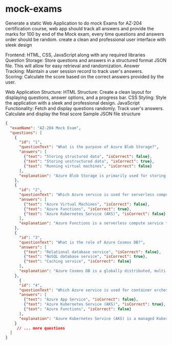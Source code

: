 # mock-exams

Generate a static Web Application to do mock Exams for AZ-204 certification course, web app should track all answers and provide the marks for 100 by end of the Mock exam, every time questions and answers order should be random. create a clean and professional user interface with sleek design

Frontend: HTML, CSS, JavaScript along with any required libraries 
Question Storage: Store questions and answers in a structured format JSON file. This will allow for easy retrieval and randomization.
Answer Tracking: Maintain a user session record to track user's answers.
Scoring: Calculate the score based on the correct answers provided by the user.

Web Application Structure:
HTML Structure: Create a clean layout for displaying questions, answer options, and a progress bar.
CSS Styling: Style the application with a sleek and professional design.
JavaScript Functionality:
Fetch and display questions randomly.
Track user's answers.
Calculate and display the final score
Sample JSON file structure 

```JSON
{
  "examName": "AZ-204 Mock Exam",
  "questions": [
    {
      "id": "1",
      "questionText": "What is the purpose of Azure Blob Storage?",
      "answers": [
        {"text": "Storing structured data", "isCorrect": false},
        {"text": "Storing unstructured data", "isCorrect": true},
        {"text": "Running virtual machines", "isCorrect": false}
      ],
      "explanation": "Azure Blob Storage is primarily used for storing large amounts of unstructured data, such as text or binary data."
    },
    {
      "id": "2",
      "questionText": "Which Azure service is used for serverless computing?",
      "answers": [
        {"text": "Azure Virtual Machines", "isCorrect": false},
        {"text": "Azure Functions", "isCorrect": true},
        {"text": "Azure Kubernetes Service (AKS)", "isCorrect": false}
      ],
      "explanation": "Azure Functions is a serverless compute service that lets you run event-triggered code without having to explicitly provision or manage infrastructure."
    },
    {
      "id": "3",
      "questionText": "What is the role of Azure Cosmos DB?",
      "answers": [
        {"text": "Relational database service", "isCorrect": false},
        {"text": "NoSQL database service", "isCorrect": true},
        {"text": "Caching service", "isCorrect": false}
      ],
      "explanation": "Azure Cosmos DB is a globally distributed, multi-model database service. It offers multiple APIs, including NoSQL APIs, and is designed for low latency and high availability."
    },
      {
      "id": "4",
      "questionText": "Which Azure service is used for container orchestration?",
      "answers": [
        {"text": "Azure App Service", "isCorrect": false},
        {"text": "Azure Kubernetes Service (AKS)", "isCorrect": true},
        {"text": "Azure Functions", "isCorrect": false}
      ],
      "explanation": "Azure Kubernetes Service (AKS) is a managed Kubernetes service that simplifies the deployment, management, and scaling of containerized applications."
    }
     // ... more questions
  ]
}
```
